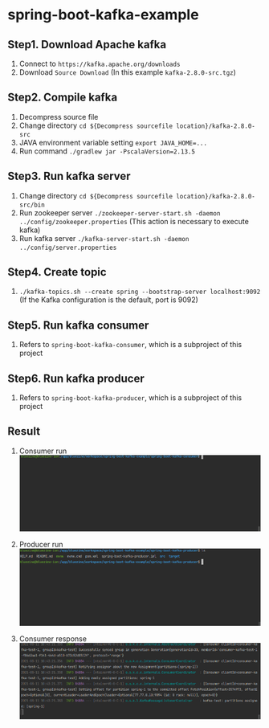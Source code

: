 # spring-boot-kafka-example

## Step1. Download Apache kafka
1. Connect to `https://kafka.apache.org/downloads`
2. Download `Source Download` (In this example `kafka-2.8.0-src.tgz`)

## Step2. Compile kafka
1. Decompress source file
2. Change directory `cd ${Decompress sourcefile location}/kafka-2.8.0-src`
3. JAVA environment variable setting `export JAVA_HOME=...`
4. Run command `./gradlew jar -PscalaVersion=2.13.5`

## Step3. Run kafka server
1. Change directory `cd ${Decompress sourcefile location}/kafka-2.8.0-src/bin`
2. Run zookeeper server `./zookeeper-server-start.sh -daemon ../config/zookeeper.properties` (This action is necessary to execute kafka)
3. Run kafka server `./kafka-server-start.sh -daemon ../config/server.properties`

## Step4. Create topic
1. `./kafka-topics.sh --create spring --bootstrap-server localhost:9092` (If the Kafka configuration is the default, port is 9092)

## Step5. Run kafka consumer
1. Refers to `spring-boot-kafka-consumer`, which is a subproject of this project

## Step6. Run kafka producer
1. Refers to `spring-boot-kafka-producer`, which is a subproject of this project

## Result
1. Consumer run
   <img src="https://github.com/bluezine/spring-boot-kafka-example/raw/main/media/consumer_run.gif" />

2. Producer run
   <img src="https://github.com/bluezine/spring-boot-kafka-example/raw/main/media/producer.gif" />

3. Consumer response
   <img src="https://github.com/bluezine/spring-boot-kafka-example/raw/main/media/consumer_response.gif" />

